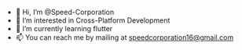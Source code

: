 - 👋 Hi, I’m @Speed-Corporation
- 👀 I’m interested in Cross-Platform Development
- 🌱 I’m currently learning flutter
- 📫 You can reach me by mailing at speedcorporation16@gmail.com

<!---
Speed-Corporation/Speed-Corporation is a ✨ special ✨ repository because its `README.md` (this file) appears on your GitHub profile.
You can click the Preview link to take a look at your changes.
--->
